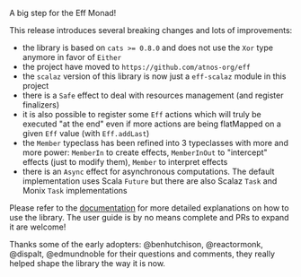 A big step for the Eff Monad!

This release introduces several breaking changes and lots of improvements:

 * the library is based on `cats >= 0.8.0` and does not use the `Xor` type anymore in favor of `Either`
 * the project have moved to `https://github.com/atnos-org/eff`
 * the `scalaz` version of this library is now just a `eff-scalaz` module in this project
 * there is a `Safe` effect to deal with resources management (and register finalizers)
 * it is also possible to register some `Eff` actions which will truly be executed "at the end" even if more
  actions are being flatMapped on a given `Eff` value (with `Eff.addLast`)
 * the `Member` typeclass has been refined into 3 typeclasses with more and more power: `MemberIn` to create effects,
 `MemberInOut` to "intercept" effects (just to modify them), `Member` to interpret effects
 * there is an `Async` effect for asynchronous computations. The default implementation uses Scala `Future` but there are
 also Scalaz `Task` and Monix `Task` implementations

Please refer to the [documentation](https://atnos-org.github.io/eff) for more detailed explanations on how to use the library. 
The user guide is by no means complete and PRs to expand it are welcome! 

Thanks some of the early adopters: @benhutchison, @reactormonk, @dispalt, @edmundnoble for their questions and comments, they
really helped shape the library the way it is now.
